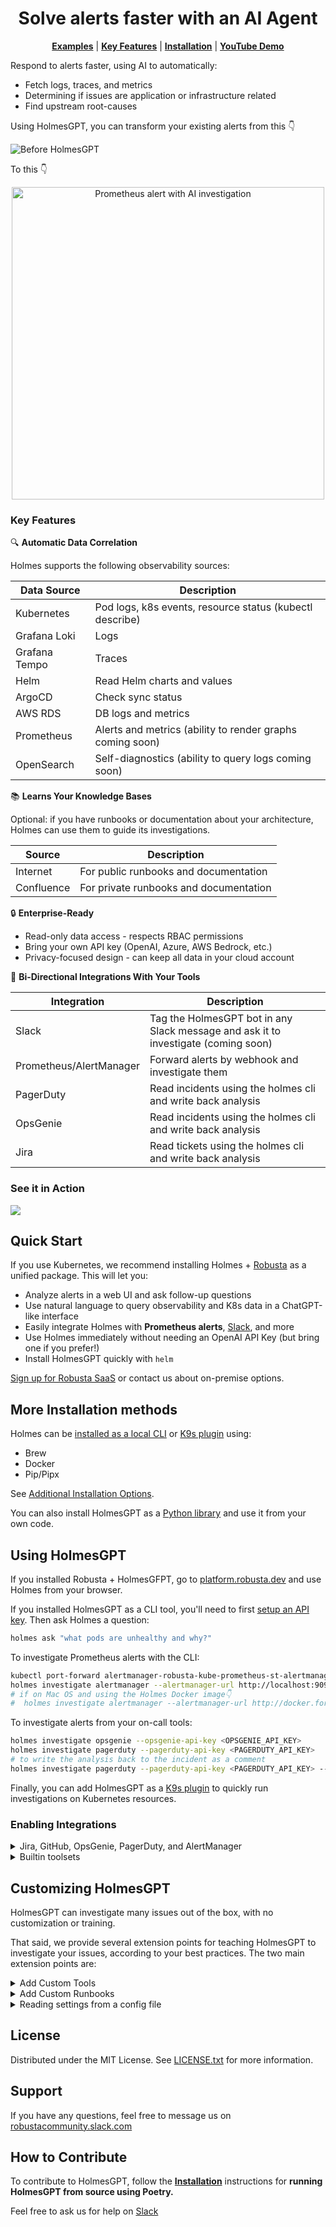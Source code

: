 <div align="center">
  <h1 align="center">Solve alerts faster with an AI Agent</h1>
  <p align="center">
    <a href="#ways-to-use-holmesgpt"><strong>Examples</strong></a> |
    <a href="#key-features"><strong>Key Features</strong></a> |
    <a href="#installation"><strong>Installation</strong></a> |
    <a href="https://www.youtube.com/watch?v=TfQfx65LsDQ"><strong>YouTube Demo</strong></a>
  </p>
</div>

Respond to alerts faster, using AI to automatically:

- Fetch logs, traces, and metrics
- Determining if issues are application or infrastructure related
- Find upstream root-causes

Using HolmesGPT, you can transform your existing alerts from this 👇

![Before HolmesGPT](https://github.com/user-attachments/assets/931ebd71-ccd2-4b7b-969d-a061a99cec2d)

To this 👇

<div align="center">
  <img src="https://github.com/user-attachments/assets/238d385c-70b5-4f41-a3cd-b7785f49d74c" alt="Prometheus alert with AI investigation" width="500px" />
</div>

### Key Features

🔍 **Automatic Data Correlation**

Holmes supports the following observability sources:

| Data Source | Description |
|-------------|-------------|
| Kubernetes | Pod logs, k8s events, resource status (kubectl describe) |
| Grafana Loki | Logs |
| Grafana Tempo | Traces |
| Helm | Read Helm charts and values |
| ArgoCD | Check sync status |
| AWS RDS | DB logs and metrics |
| Prometheus | Alerts and metrics (ability to render graphs coming soon) |
| OpenSearch | Self-diagnostics (ability to query logs coming soon) |

📚 **Learns Your Knowledge Bases**

Optional: if you have runbooks or documentation about your architecture, Holmes can use them to guide its investigations.

| Source | Description |
|--------|-------------|
| Internet | For public runbooks and documentation |
| Confluence | For private runbooks and documentation |

🔒 **Enterprise-Ready**
- Read-only data access - respects RBAC permissions
- Bring your own API key (OpenAI, Azure, AWS Bedrock, etc.)
- Privacy-focused design - can keep all data in your cloud account

🚀 **Bi-Directional Integrations With Your Tools**

| Integration | Description |
|-------------|-------------|
| Slack | Tag the HolmesGPT bot in any Slack message and ask it to investigate (coming soon) |
| Prometheus/AlertManager | Forward alerts by webhook and investigate them |
| PagerDuty | Read incidents using the holmes cli and write back analysis |
| OpsGenie | Read incidents using the holmes cli and write back analysis |
| Jira | Read tickets using the holmes cli and write back analysis |

### See it in Action

<a href="https://www.loom.com/share/4c55f395dbd64ef3b69670eccf961124">
<img style="max-width:300px;" src="https://cdn.loom.com/sessions/thumbnails/4c55f395dbd64ef3b69670eccf961124-db2004995e8d621c-full-play.gif">
</a>

## Quick Start

If you use Kubernetes, we recommend installing Holmes + [Robusta](https://github.com/robusta-dev/robusta) as a unified package. This will let you:

- Analyze alerts in a web UI and ask follow-up questions
- Use natural language to query observability and K8s data in a ChatGPT-like interface
- Easily integrate Holmes with **Prometheus alerts**, [Slack](https://docs.robusta.dev/master/configuration/ai-analysis.html), and more
- Use Holmes immediately without needing an OpenAI API Key (but bring one if you prefer!)
- Install HolmesGPT quickly with `helm`

[Sign up for Robusta SaaS](https://platform.robusta.dev/signup/?utm_source=github&utm_medium=holmesgpt-readme&utm_content=ways_to_use_holmesgpt_section) or contact us about on-premise options.

## More Installation methods

Holmes can be [installed as a local CLI](docs/installation.md) or [K9s plugin](docs/k9s.md) using: 

* Brew
* Docker
* Pip/Pipx

See [Additional Installation Options](docs/installation.md).

You can also install HolmesGPT as a [Python library](docs/python.md) and use it from your own code.

## Using HolmesGPT

If you installed Robusta + HolmesGFPT, go to [platform.robusta.dev](https://platform.robusta.dev/signup/?utm_source=github&utm_medium=holmesgpt-readme&utm_content=ways_to_use_holmesgpt_section) and use Holmes from your browser.

If you installed HolmesGPT as a CLI tool, you'll need to first [setup an API key](#getting-an-api-key). Then ask Holmes a question:

```bash
holmes ask "what pods are unhealthy and why?"
```

To investigate Prometheus alerts with the CLI:

```bash
kubectl port-forward alertmanager-robusta-kube-prometheus-st-alertmanager-0 9093:9093 &
holmes investigate alertmanager --alertmanager-url http://localhost:9093
# if on Mac OS and using the Holmes Docker image👇
#  holmes investigate alertmanager --alertmanager-url http://docker.for.mac.localhost:9093
```

To investigate alerts from your on-call tools:

```bash
holmes investigate opsgenie --opsgenie-api-key <OPSGENIE_API_KEY>
holmes investigate pagerduty --pagerduty-api-key <PAGERDUTY_API_KEY>
# to write the analysis back to the incident as a comment
holmes investigate pagerduty --pagerduty-api-key <PAGERDUTY_API_KEY> --update
```

Finally, you can add HolmesGPT as a [K9s plugin](docs/k9s.md) to quickly run investigations on Kubernetes resources.

### Enabling Integrations

<details>
<summary>
Jira, GitHub, OpsGenie, PagerDuty, and AlertManager
</summary>

HolmesGPT can pull tickets/alerts from each of these sources and investigate them.

Refer to `holmes investigate jira --help` etc for details.
</details>


<details>
<summary>
Builtin toolsets
</summary>

HolmesGPT has a number of toolsets that give it access to many datasources. This enhances HolmesGPT's ability to get to the root cause of issues.

These toolsets are documented on [Robusta's documentation for builtin toolsets](https://docs.robusta.dev/master/configuration/holmesgpt/builtin_toolsets.html),
although this documentation applies to running Holmes in clusters and not with the CLI.
</details>


## Customizing HolmesGPT

HolmesGPT can investigate many issues out of the box, with no customization or training.

That said, we provide several extension points for teaching HolmesGPT to investigate your issues, according to your best practices. The two main extension points are:

<details>
<summary>Add Custom Tools</summary>

The more data you give HolmesGPT, the better it will perform. Tools are HolmesGPT's way of accessing live data from your observability tools.

When running HolmesGPT in-cluster, refer to [Robusta's online docs](https://docs.robusta.dev/master/configuration/holmesgpt/custom_toolsets.html) which list all available tools and how to configure them.

When running HolmesGPT as a cli, new tools are loaded using `-t` from [custom toolset files](./examples/custom_toolset.yaml) or by adding them to the `~/.holmes/config.yaml` with the setting `custom_toolsets: ["/path/to/toolset.yaml"]`.
</details>

<details>
<summary>Add Custom Runbooks</summary>

HolmesGPT can investigate by following runbooks written in plain English. Add your own runbooks to provided the LLM specific instructions.

New runbooks are loaded using `-r` from [custom runbook files](./examples/custom_runbooks.yaml) or by adding them to the `~/.holmes/config.yaml` with the `custom_runbooks: ["/path/to/runbook.yaml"]`.
</details>

<details>
<summary>Reading settings from a config file</summary>

You can customize HolmesGPT's behaviour with command line flags, or you can save common settings in config file for re-use.

You can view an example config file with all available settings [here](config.example.yaml).

</details>

## License
Distributed under the MIT License. See [LICENSE.txt](https://github.com/robusta-dev/holmesgpt/blob/master/LICENSE.txt) for more information.
<!-- Change License -->

## Support

If you have any questions, feel free to message us on [robustacommunity.slack.com](https://bit.ly/robusta-slack)

## How to Contribute

To contribute to HolmesGPT, follow the <a href="#installation"><strong>Installation</strong></a> instructions for **running HolmesGPT from source using Poetry.**

Feel free to ask us for help on [Slack](https://bit.ly/robusta-slack)
